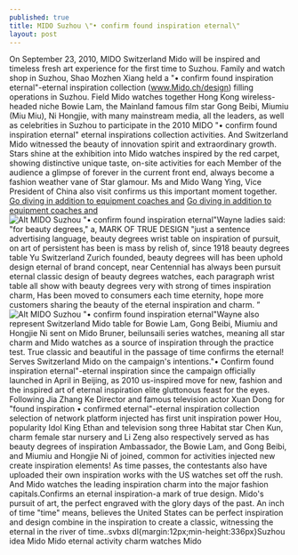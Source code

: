```yaml
---
published: true
title: MIDO Suzhou \"• confirm found inspiration eternal\"
layout: post
---
```

On September 23, 2010, MIDO Switzerland Mido will be inspired and timeless fresh art experience for the first time to Suzhou. Family and watch shop in Suzhou, Shao Mozhen Xiang held a \"• confirm found inspiration eternal\"-eternal inspiration collection (www.Mido.ch/design) filling operations in Suzhou. Field Mido watches together Hong Kong wireless-headed niche Bowie Lam, the Mainland famous film star Gong Beibi, Miumiu (Miu Miu), Ni Hongjie, with many mainstream media, all the leaders, as well as celebrities in Suzhou to participate in the 2010 MIDO \"• confirm found inspiration eternal\" eternal inspirations collection activities. And Switzerland Mido witnessed the beauty of innovation spirit and extraordinary growth. Stars shine at the exhibition into Mido watches inspired by the red carpet, showing distinctive unique taste, on-site activities for each Member of the audience a glimpse of forever in the current front end, always become a fashion weather vane of Star glamour. Ms and Mido Wang Ying, Vice President of China also visit confirms us this important moment together. [Go diving in addition to equipment coaches and](http://www.faybag.com/2016/08/30/go-diving-in-addition-to-equipment-coaches-and-cameras-what-else-do-you-need/) [Go diving in addition to equipment coaches and](http://www.faybag.com/2016/08/30/go-diving-in-addition-to-equipment-coaches-and-cameras-what-else-do-you-need/)![Alt MIDO Suzhou \"• confirm found inspiration eternal\"](https://c1.staticflickr.com/9/8267/30064256460_924432edbe.jpg)Wayne ladies said: \"for beauty degrees,\" a, MARK OF TRUE DESIGN \"just a sentence advertising language, beauty degrees wrist table on inspiration of pursuit, on art of persistent has been is mass by relish of, since 1918 beauty degrees table Yu Switzerland Zurich founded, beauty degrees will has been uphold design eternal of brand concept, near Centennial has always been pursuit eternal classic design of beauty degrees watches, each paragraph wrist table all show with beauty degrees very with strong of times inspiration charm, Has been moved to consumers each time eternity, hope more customers sharing the beauty of the eternal inspiration and charm. ”![Alt MIDO Suzhou \"• confirm found inspiration eternal\"](https://c2.staticflickr.com/6/5666/29729673443_dc1106be94.jpg)Wayne also represent Switzerland Mido table for Bowie Lam, Gong Beibi, Miumiu and Hongjie Ni sent on Mido Bruner, beilunsaili series watches, meaning all star charm and Mido watches as a source of inspiration through the practice test. True classic and beautiful in the passage of time confirms the eternal! Serves Switzerland Mido on the campaign\'s intentions.\"• Confirm found inspiration eternal\"-eternal inspiration since the campaign officially launched in April in Beijing, as 2010 us-inspired move for new, fashion and the inspired art of eternal inspiration elite gluttonous feast for the eyes. Following Jia Zhang Ke Director and famous television actor Xuan Dong for \"found inspiration • confirmed eternal\"-eternal inspiration collection selection of network platform injected has first unit inspiration power Hou, popularity Idol King Ethan and television song three Habitat star Chen Kun, charm female star nursery and Li Zeng also respectively served as has beauty degrees of inspiration Ambassador, the Bowie Lam, and Gong Beibi, and Miumiu and Hongjie Ni of joined, common for activities injected new create inspiration elements! As time passes, the contestants also have uploaded their own inspiration works with the US watches set off the rush. And Mido watches the leading inspiration charm into the major fashion capitals.Confirms an eternal inspiration-a mark of true design. Mido\'s pursuit of art, the perfect engraved with the glory days of the past. An inch of time \"time\" means, believes the United States can be perfect inspiration and design combine in the inspiration to create a classic, witnessing the eternal in the river of time..svbxs dl{margin:12px;min-height:336px}Suzhou idea Mido Mido eternal activity charm watches Mido